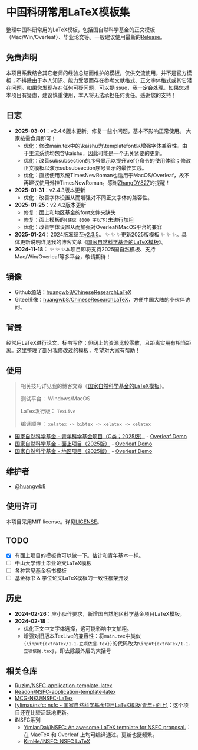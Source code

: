 # 中国科研常用LaTeX模板集

整理中国科研常用的LaTeX模板，包括国自然科学基金的正文模板（Mac/Win/Overleaf）、毕业论文等。一般建议使用最新的[Release](https://github.com/huangwb8/ChineseResearchLaTeX/releases)。

## 免责声明

本项目系我结合其它老师的经验总结而维护的模板，仅供交流使用，并不是官方模板；不排除由于本人知识、能力受限而存在参考文献格式、正文字体格式或其它潜在问题。如果您发现存在任何可疑问题，可以提issue，我一定会处理。如果您对本项目有疑虑，建议慎重使用，本人将无法承担任何责任。感谢您的支持！

## 日志

+ **2025-03-01**：v2.4.6版本更新。修复一些小问题，基本不影响正常使用。 大家按需食用即可！
  + 优化：修改main.tex中的\kaishu为\templatefont以增强字体兼容性。由于主流系统均包含\kaishu，因此可能是一个无关紧要的更新。
  + 优化：改善subsubsection的序号显示以提升\ref{}命令的使用体验；修改正文模板以演示subsubsection序号显示的最佳实践。
  + 优化：直接使用系统TimesNewRoman也适用于MacOS/Overleaf，故不再建议使用外挂TimesNewRoman。感谢[ZhangDY827](https://github.com/ZhangDY827)的提醒！
+ **2025-01-31**：v2.4.3版本更新
  + 优化：改善字体设置从而增强对不同正文字体的兼容性。
+ **2025-01-25**：v2.4.2版本更新
  + 修复：面上和地区基金的font文件夹缺失
  + 修复：面上模板的`(建议 8000 字以下)`未进行加粗
  + 优化：改善字体设置从而加强对Overleaf/MacOS平台的兼容
+ **2025-01-24**：2024版冻结至[v2.3.5](https://github.com/huangwb8/ChineseResearchLaTeX/releases/tag/v2.3.5)。 :sparkles: :sparkles: :sparkles:更新2025版模板 :sparkles: :sparkles: :sparkles:。具体更新说明详见我的博客文章《[国家自然科学基金的LaTeX模板](https://blognas.hwb0307.com/skill/5762)》。
+ **2024-11-18**： :sparkles: :sparkles: :sparkles:本项目即将支持2025国自然模板、支持Mac/Win/Overleaf等多平台，敬请期待！

## 镜像

+ Github源站：[huangwb8/ChineseResearchLaTeX](https://github.com/huangwb8/ChineseResearchLaTeX)
+ Gitee镜像：[huangwb8/ChineseResearchLaTeX](https://gitee.com/huangwb8/ChineseResearchLaTeX)，方便中国大陆的小伙伴访问。

## 背景

经常用LaTeX进行论文、标书写作；但网上的资源比较零散，且距离实用有相当距离。这里整理了部分我修改过的模板，希望对大家有帮助！

## 使用

> 相关技巧详见我的博客文章《[国家自然科学基金的LaTeX模板](https://blognas.hwb0307.com/skill/5762)》。
>
> 测试平台： Windows/MacOS
>
> LaTex发行版： `TexLive`
>
> 编译顺序： `xelatex -> bibtex -> xelatex -> xelatex`

+ [国家自然科学基金 - 青年科学基金项目（C类；2025版）](https://github.com/huangwb8/ChineseResearchLaTeX/tree/main/NSFC_Young) - [Overleaf Demo](https://www.overleaf.com/read/nyrgqdcnvxwq#85f712)
+ [国家自然科学基金 - 面上项目（2025版）](https://github.com/huangwb8/ChineseResearchLaTeX/tree/main/NSFC_General) - [Overleaf Demo](https://www.overleaf.com/read/fnyyxhfcsypb#cc48ee)
+ [国家自然科学基金 - 地区项目（2025版）](https://github.com/huangwb8/ChineseResearchLaTeX/tree/main/NSFC_Local) - [Overleaf Demo](https://www.overleaf.com/read/rwcdbmwkybcp#20eb09)

## 维护者

+ [@huangwb8](https://blognas.hwb0307.com/lyb)

## 使用许可

本项目采用MIT license。详见[LICENSE](https://github.com/huangwb8/ChineseResearchLaTeX/blob/main/license.txt)。

## TODO

- [x] 有面上项目的模板也可以做一下。估计和青年基本一样。
- [ ] 中山大学博士毕业论文LaTeX模板
- [ ] 各种常见基金标书模板
- [ ] 基金标书 & 学位论文LaTeX模板的一致性框架开发

## 历史

+ **2024-02-26**：应小伙伴要求，新增国自然地区科学基金项目LaTeX模板。
+ **2024-02-18**：
  + 优化正文中文字体选择，这可能影响中文加粗。
  + 增强对旧版本TexLive的兼容性：将`main.tex`中类似`{\input{extraTex/1.1.立项依据.tex}}`的代码改为`\input{extraTex/1.1.立项依据.tex}`，即去除最外层的大括号

## 相关仓库

- [Ruzim/NSFC-application-template-latex](https://github.com/Ruzim/NSFC-application-template-latex)
- [Readon/NSFC-application-template-latex](https://github.com/Readon/NSFC-application-template-latex)
- [MCG-NKU/NSFC-LaTex](https://github.com/MCG-NKU/NSFC-LaTex)
- [fylimas/nsfc: nsfc - 国家自然科学基金项目LaTeX模版(青年+面上)](https://github.com/fylimas/nsfc)：这个项目还在比较活跃地更新。
- iNSFC系列
  - [YimianDai/iNSFC: An awesome LaTeX template for NSFC proposal.](https://github.com/YimianDai/iNSFC)：在 MacTeX 和 Overleaf 上均可编译通过。更新也挺频繁。
  - [KimHe/iNSFC: NSFC LaTeX](https://github.com/KimHe/iNSFC)
